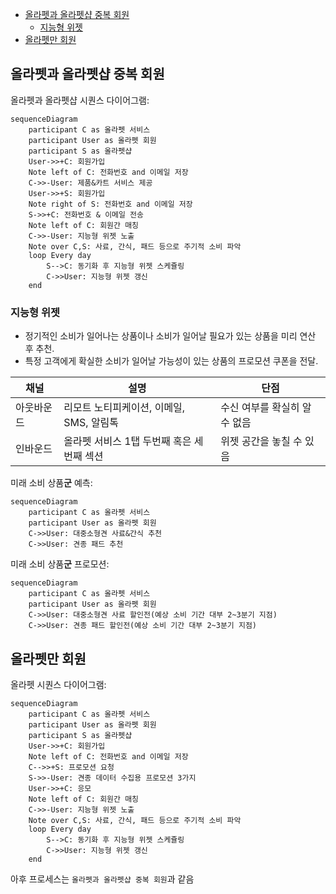 - [올라펫과 올라펫샵 중복 회원](#올라펫과-올라펫샵-중복-회원)
  - [지능형 위젯](#지능형-위젯)
- [올라펫만 회원](#올라펫만-회원)

## 올라펫과 올라펫샵 중복 회원

올라펫과 올라펫샵 시퀀스 다이어그램:

```mermaid
sequenceDiagram
    participant C as 올라펫 서비스
    participant User as 올라펫 회원
    participant S as 올라펫샵
    User->>+C: 회원가입
    Note left of C: 전화번호 and 이메일 저장
    C->>-User: 제품&카트 서비스 제공
    User->>+S: 회원가입
    Note right of S: 전화번호 and 이메일 저장
    S->>+C: 전화번호 & 이메일 전송
    Note left of C: 회원간 매칭
    C->>-User: 지능형 위젯 노출
    Note over C,S: 사료, 간식, 패드 등으로 주기적 소비 파악
    loop Every day
        S-->C: 동기화 후 지능형 위젯 스케쥴링
        C->>User: 지능형 위젯 갱신
    end
```

### 지능형 위젯

* 정기적인 소비가 일어나는 상품이나 소비가 일어날 필요가 있는 상품을 미리 연산 후 추천.
* 특정 고객에게 확실한 소비가 일어날 가능성이 있는 상품의 프로모션 쿠폰을 전달.

| 채널       | 설명                                      | 단점                          |
| ---------- | ----------------------------------------- | ----------------------------- |
| 아웃바운드 | 리모트 노티피케이션, 이메일, SMS, 알림톡  | 수신 여부를 확실히 알 수 없음 |
| 인바운드   | 올라펫 서비스 1탭 두번째 혹은 세번째 섹션 | 위젯 공간을 놓칠 수 있음      |

미래 소비 상품**군** 예측:

```mermaid
sequenceDiagram
    participant C as 올라펫 서비스
    participant User as 올라펫 회원
    C->>User: 대중소형견 사료&간식 추천
    C->>User: 견종 패드 추천
```

미래 소비 상품**군** 프로모션:

```mermaid
sequenceDiagram
    participant C as 올라펫 서비스
    participant User as 올라펫 회원
    C->>User: 대중소형견 사료 할인전(예상 소비 기간 대부 2~3분기 지점)
    C->>User: 견종 패드 할인전(예상 소비 기간 대부 2~3분기 지점)
```

## 올라펫만 회원

올라펫 시퀀스 다이어그램:

```mermaid
sequenceDiagram
    participant C as 올라펫 서비스
    participant User as 올라펫 회원
    participant S as 올라펫샵
    User->>+C: 회원가입
    Note left of C: 전화번호 and 이메일 저장
    C-->>+S: 프로모션 요청
    S->>-User: 견종 데이터 수집용 프로모션 3가지
    User->>+C: 응모
    Note left of C: 회원간 매칭
    C->>-User: 지능형 위젯 노출
    Note over C,S: 사료, 간식, 패드 등으로 주기적 소비 파악
    loop Every day
        S-->C: 동기화 후 지능형 위젯 스케쥴링
        C->>User: 지능형 위젯 갱신
    end
```

아후 프로세스는 `올라펫과 올라펫샵 중복 회원`과 같음